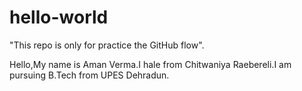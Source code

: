 # hello-world
"This repo is only for practice the GitHub flow".

Hello,My name is Aman Verma.I hale from Chitwaniya Raebereli.I am pursuing B.Tech from UPES Dehradun.
